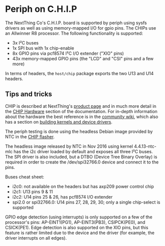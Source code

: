 # Periph on C.H.I.P

The NextThing Co's C.H.I.P. board is supported by periph using sysfs drivers
as well as using memory-mapped I/O for gpio pins. The CHIPs use an
Allwinner R8 processor. The following functionality is supported:
- 3x I²C buses
- 1x SPI bus with 1x chip-enable
- 8x GPIO pins via pcf8574 I²C I/O extender ("XIO" pins)
- 43x memory-mapped GPIO pins (the "LCD" and "CSI" pins and a few more)

In terms of headers, the `host/chip` package exports the two U13 and U14 headers.

## Tips and tricks

CHIP is described at NextThing's [product page](https://www.getchip.com/pages/chip)
and in much more detail in the
[CHIP Hardware](http://docs.getchip.com/chip.html#chip-hardware)
section of the documentation.
For in-depth information about the hardware the best reference is in the
[community wiki](http://www.chip-community.org/index.php/Hardware_Information),
which also has a section on
[building kernels and device drivers](http://www.chip-community.org/index.php/Kernel_Hacking).

The periph testing is done using the headless Debian image provided by NTC
in the [CHIP flasher](http://flash.getchip.com/).

The headless image released by NTC in Nov 2016 using kernel 4.4.13-ntc-mlc
has the i2c driver loaded by default and exposes all three I²C buses.
The SPI driver is also included, but a DTBO (Device Tree Binary Overlay)
is required in order to create the /dev/spi32766.0 device and connect it
to the pins.

Buses cheat sheet:
- i2c0: not available on the headers but has axp209 power control chip
- i2c1: U13 pins 9 & 11
- i2c2: U14 pins 25 & 26, has pcf8574 I/O extender
- spi2.0 or spi32766.0: U14 pins 27, 28, 29, 30; only a single
  chip-select is supported

GPIO edge detection (using interrupts) is only supported on a few of the
processor's pins: AP-EINT1(PG1), AP-EINT3(PB3), CSIPCK(PE0), and CSICK(PE1).
Edge detection is also supported on the XIO pins, but this feature is
rather limited due to the device and the driver (for example, the driver
interrupts on all edges).
